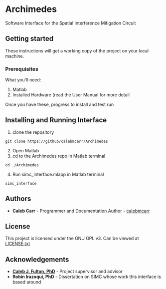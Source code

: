 # Archimedes
Software Interface for the Spatial Interference Mitigation Circuit

## Getting started
These instructions will get a working copy of the project on your local machine.
### Prerequisites
What you'll need:
1. Matlab
2. Installed Hardware (read the User Manual for more detail

Once you have these, progress to install and test run
## Installing and Running Interface
1. clone the repository
```
git clone https://github/calebmcarr/Archimedes
```
2. Open Matlab
3. cd to the Archimedes repo in Matlab terminal
```
cd ./Archimedes
```

4. Run simc_interface.mlapp in Matlab terminal
```
simc_interface
```

## Authors
* **Caleb Carr** - Programmer and Documentation Author - [calebmcarr](https://github.com/calebmcarr)
## License
This project is licensed under the GNU GPL v3.  Can be viewed at [LICENSE.txt](LICENSE.txt)
## Acknowledgements
* **[Caleb J. Fulton, PhD](http://www.ou.edu/coe/ece/faculty_directory/dr_fulton)** - Project supervisor and advisor
* **Robin Irazoqui, PhD** - Dissertation on SIMC whose work this interface is based around
